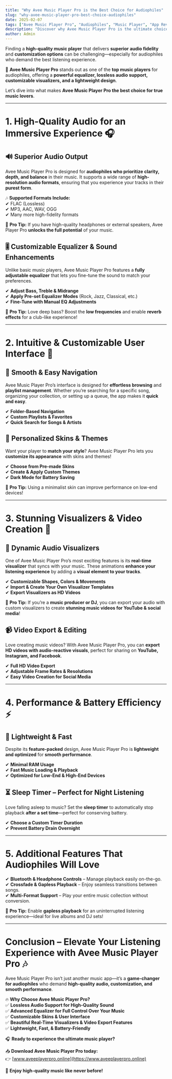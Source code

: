 ```yaml
---
title: "Why Avee Music Player Pro is the Best Choice for Audiophiles"
slug: "why-avee-music-player-pro-best-choice-audiophiles"
date: 2025-02-07
tags: ["Avee Music Player Pro", "Audiophiles", "Music Player", "App Review", "High-Quality Audio"]
description: "Discover why Avee Music Player Pro is the ultimate choice for audiophiles. Explore its high-quality audio, customizable equalizer, advanced visualizers, and lightweight design."
author: Admin
---
```


Finding a **high-quality music player** that delivers **superior audio fidelity** and **customization options** can be challenging—especially for audiophiles who demand the best listening experience.  

🚀 **Avee Music Player Pro** stands out as one of the **top music players** for audiophiles, offering a **powerful equalizer, lossless audio support, customizable visualizers, and a lightweight design**.  

Let’s dive into what makes **Avee Music Player Pro the best choice for true music lovers**.  

---

# **1. High-Quality Audio for an Immersive Experience** 🎧  

## **🔊 Superior Audio Output**  

Avee Music Player Pro is designed for **audiophiles who prioritize clarity, depth, and balance** in their music. It supports a wide range of **high-resolution audio formats**, ensuring that you experience your tracks in their **purest form**.  

🎶 **Supported Formats Include:**  
✔ FLAC (Lossless)  
✔ MP3, AAC, WAV, OGG  
✔ Many more high-fidelity formats  

📌 **Pro Tip:** If you have high-quality headphones or external speakers, Avee Player Pro **unlocks the full potential** of your music.  

## **🎚️ Customizable Equalizer & Sound Enhancements**  

Unlike basic music players, Avee Music Player Pro features a **fully adjustable equalizer** that lets you fine-tune the sound to match your preferences.  

✔ **Adjust Bass, Treble & Midrange**  
✔ **Apply Pre-set Equalizer Modes** (Rock, Jazz, Classical, etc.)  
✔ **Fine-Tune with Manual EQ Adjustments**  

📌 **Pro Tip:** Love deep bass? Boost the **low frequencies** and enable **reverb effects** for a club-like experience!  

---

# **2. Intuitive & Customizable User Interface** 🎨  

## **📌 Smooth & Easy Navigation**  

Avee Music Player Pro’s interface is designed for **effortless browsing** and **playlist management**. Whether you’re searching for a specific song, organizing your collection, or setting up a queue, the app makes it **quick and easy**.  

✔ **Folder-Based Navigation**  
✔ **Custom Playlists & Favorites**  
✔ **Quick Search for Songs & Artists**  

## **🎨 Personalized Skins & Themes**  

Want your player to **match your style**? Avee Music Player Pro lets you **customize its appearance** with skins and themes!  

✔ **Choose from Pre-made Skins**  
✔ **Create & Apply Custom Themes**  
✔ **Dark Mode for Battery Saving**  

📌 **Pro Tip:** Using a minimalist skin can improve performance on low-end devices!  

---

# **3. Stunning Visualizers & Video Creation** 🎥  

## **🌟 Dynamic Audio Visualizers**  

One of Avee Music Player Pro’s most exciting features is its **real-time visualizer** that syncs with your music. These animations **enhance your listening experience** by adding a **visual element to your tracks**.  

✔ **Customizable Shapes, Colors & Movements**  
✔ **Import & Create Your Own Visualizer Templates**  
✔ **Export Visualizers as HD Videos**  

📌 **Pro Tip:** If you’re a **music producer or DJ**, you can export your audio with custom visualizers to create **stunning music videos for YouTube & social media**!  

## **📹 Video Export & Editing**  

Love creating music videos? With Avee Music Player Pro, you can **export HD videos with audio-reactive visuals**, perfect for sharing on **YouTube, Instagram, and Facebook**.  

✔ **Full HD Video Export**  
✔ **Adjustable Frame Rates & Resolutions**  
✔ **Easy Video Creation for Social Media**  

---

# **4. Performance & Battery Efficiency** ⚡  

## **🚀 Lightweight & Fast**  

Despite its **feature-packed** design, Avee Music Player Pro is **lightweight and optimized** for **smooth performance**.  

✔ **Minimal RAM Usage**  
✔ **Fast Music Loading & Playback**  
✔ **Optimized for Low-End & High-End Devices**  

## **⏳ Sleep Timer – Perfect for Night Listening**  

Love falling asleep to music? Set the **sleep timer** to automatically stop playback **after a set time**—perfect for conserving battery.  

✔ **Choose a Custom Timer Duration**  
✔ **Prevent Battery Drain Overnight**  

---

# **5. Additional Features That Audiophiles Will Love**  

✔ **Bluetooth & Headphone Controls** – Manage playback easily on-the-go.  
✔ **Crossfade & Gapless Playback** – Enjoy seamless transitions between songs.  
✔ **Multi-Format Support** – Play your entire music collection without conversion.  

📌 **Pro Tip:** Enable **gapless playback** for an uninterrupted listening experience—ideal for live albums and DJ sets!  

---

# **Conclusion – Elevate Your Listening Experience with Avee Music Player Pro** 🎶  

Avee Music Player Pro isn’t just another music app—it’s a **game-changer for audiophiles** who demand **high-quality audio, customization, and smooth performance**.  

🔥 **Why Choose Avee Music Player Pro?**  
✅ **Lossless Audio Support for High-Quality Sound**  
✅ **Advanced Equalizer for Full Control Over Your Music**  
✅ **Customizable Skins & User Interface**  
✅ **Beautiful Real-Time Visualizers & Video Export Features**  
✅ **Lightweight, Fast, & Battery-Friendly**  

🎧 **Ready to experience the ultimate music player?**  

📥 **Download Avee Music Player Pro today:**  
👉 [www.aveeplayerpro.online](https://www.aveeplayerpro.online)  

🚀 **Enjoy high-quality music like never before!**  
